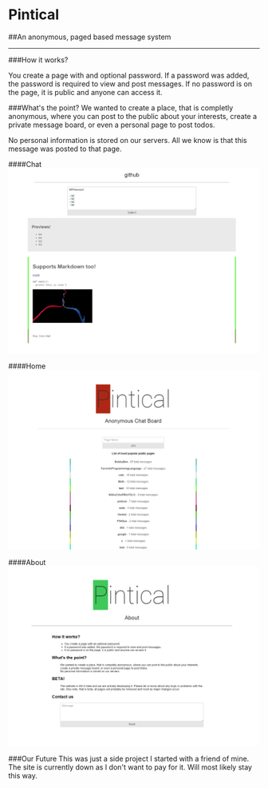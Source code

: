 Pintical
=======
##An anonymous, paged based message system

---
###How it works?

You create a page with and optional password. If a password was added, the password is required to view and post messages. If no password is on the page, it is public and anyone can access it.

###What's the point?
We wanted to create a place, that is completly anonymous, where you can post to the public about your interests, create a private message board, or even a personal page to post todos.

No personal information is stored on our servers. All we know is that this message was posted to that page.

####Chat
![page screenshot](https://raw.githubusercontent.com/coffee-cup/pintical/master/screenshots/page_screenshot.png)

####Home
![page screenshot](https://raw.githubusercontent.com/coffee-cup/pintical/master/screenshots/homepage_screenshot.png)

####About
![page screenshot](https://raw.githubusercontent.com/coffee-cup/pintical/master/screenshots/about_screenshot.png)

###Our Future
This was just a side project I started with a friend of mine. The site is currently down as I don't want to pay for it.
Will most likely stay this way.
